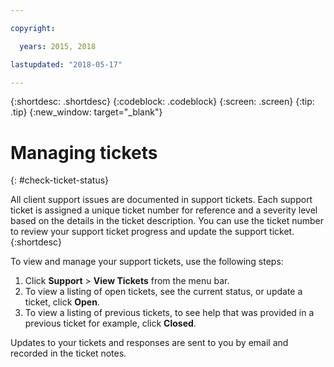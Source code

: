 ```yaml
---

copyright:

  years: 2015, 2018

lastupdated: "2018-05-17"

---
```


{:shortdesc: .shortdesc}
{:codeblock: .codeblock}
{:screen: .screen}
{:tip: .tip}
{:new_window: target="_blank"}


# Managing tickets
{: #check-ticket-status}

All client support issues are documented in support tickets. Each support ticket is assigned a unique ticket number for reference and a severity level based on the details in the ticket description. You can use the ticket number to review your support ticket progress and update the support ticket.
{:shortdesc}

To view and manage your support tickets, use the following steps:
  1. Click **Support** > **View Tickets** from the menu bar.
  2. To view a listing of open tickets, see the current status, or update a ticket, click **Open**.
  3. To view a listing of previous tickets, to see help that was provided in a previous ticket for example, click **Closed**.

Updates to your tickets and responses are sent to you by email and recorded in the ticket notes.  
